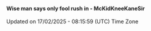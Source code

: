 #### Wise man says only fool rush in - McKidKneeKaneSir
Updated on 17/02/2025 - 08:15:59 (UTC) Time Zone
